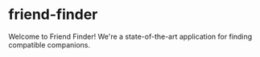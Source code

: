 # friend-finder
Welcome to Friend Finder! We're a state-of-the-art application for finding compatible companions.
